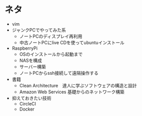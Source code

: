 # ネタ

- vim
- ジャンクPCでやってみた系
  - ノートPCのディスプレイ再利用
  - 中古ノートPCにlive CDを使ってubuntuインストール
- RaspberryPi
  - OSのインストールから起動まで
  - NASを構成
  - サーバー構築
  - ノートPCからssh接続して遠隔操作する
- 書籍
  - Clean Architecture　達人に学ぶソフトウェアの構造と設計
  - Amazon Web Services 基礎からのネットワーク構築
- 抑えておきたい技術
  - CircleCI
  - Docker
